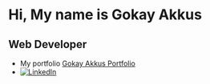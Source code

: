 Hi, My name is Gokay Akkus
===================================================================================================================================

Web Developer
-------------
- My portfolio [Gokay Akkus Portfolio](https://gokayakkus.vercel.app/)
- [![LinkedIn](https://img.shields.io/badge/LinkedIn-%230077B5.svg?logo=linkedin&logoColor=white)](https://linkedin.com/in/gokay-akkus) 
